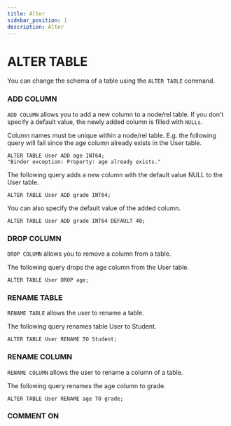 ```yaml
---
title: Alter
sidebar_position: 1
description: Alter
---
```


# ALTER TABLE
You can change the schema of a table using the `ALTER TABLE` command.<br />

### ADD COLUMN
`ADD COLUMN` allows you to add a new column to a node/rel table. If you don't specify a default value, the newly added column is filled with `NULLs`.

Column names must be unique within a node/rel table. E.g. the following query will fail since the age column already exists in the User table.
```
ALTER TABLE User ADD age INT64;
"Binder exception: Property: age already exists."
```

The following query adds a new column with the default value NULL to the User table.
```
ALTER TABLE User ADD grade INT64;
```

You can also specify the default value of the added column.
```
ALTER TABLE User ADD grade INT64 DEFAULT 40;
```

### DROP COLUMN
`DROP COLUMN` allows you to remove a column from a table.<br />

The following query drops the age column from the User table.
```
ALTER TABLE User DROP age;
```

### RENAME TABLE
`RENAME TABLE` allows the user to rename a table.<br />

The following query renames table User to Student.
```
ALTER TABLE User RENAME TO Student;
```

### RENAME COLUMN
`RENAME COLUMN` allows the user to rename a column of a table.<br />

The following query renames the age column to grade.
```
ALTER TABLE User RENAME age TO grade;
```

### COMMENT ON